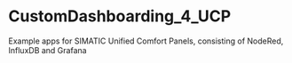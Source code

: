 # CustomDashboarding_4_UCP
Example apps for SIMATIC Unified Comfort Panels, consisting of NodeRed, InfluxDB and Grafana
